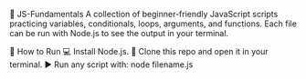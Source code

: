 🌟 JS-Fundamentals
A collection of beginner-friendly JavaScript scripts practicing variables, conditionals, loops, arguments, and functions.
Each file can be run with Node.js to see the output in your terminal.

🚀 How to Run
💻 Install Node.js.
📂 Clone this repo and open it in your terminal.
▶️ Run any script with:
node filename.js
